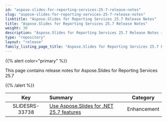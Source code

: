 ```yaml
---
id: "aspose-slides-for-reporting-services-25-7-release-notes"
slug: "aspose-slides-for-reporting-services-25-7-release-notes"
linktitle: "Aspose.Slides for Reporting Services 25.7 Release Notes"
title: "Aspose.Slides for Reporting Services 25.7 Release Notes"
weight: 30
description: "Aspose.Slides for Reporting Services 25.7 Release Notes – the latest updates and fixes."
type: "repository"
layout: "release"
family_listing_page_title: "Aspose.Slides for Reporting Services 25.7 Release Notes"
---
```


{{% alert color="primary" %}} 

This page contains release notes for Aspose.Slides for Reporting Services 25.7

{{% /alert %}} 

|**Key** |**Summary** |**Category** |
| :-: | :- | :-: |
|SLIDESRS-33738|[Use Aspose.Slides for .NET 25.7 features](/slides/net/release-notes/2025/aspose-slides-for-net-25-7-release-notes/)|Enhancement|

